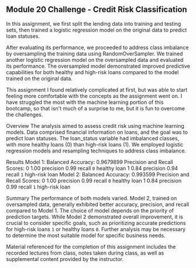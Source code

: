 ## Module 20 Challenge - Credit Risk Classification

In this assignment, we first split the lending data into training and testing sets, then trained a logistic regression model on the original data to predict loan statuses. 

After evaluating its performance, we proceeded to address class imbalance by oversampling the training data using RandomOverSampler. 
We trained another logistic regression model on the oversampled data and evaluated its performance. The oversampled model demonstrated improved predictive capabilities for both healthy and high-risk loans compared to the model trained on the original data.

This assignment I found relatively complicated at first, but was able to start feeling more comfortable with the concepts as the assignment went on. I have struggled the most with the machine learning portion of this bootcamp, so that isn't much of a surprise to me, but it is fun to overcome the challenges.


Overview
    The analysis aimed to assess credit risk using machine learning models. Data comprised financial information on loans, and the goal was to predict loan statuses. The loan_status variable had imbalanced classes, with more healthy loans (0) than high-risk loans (1). We employed logistic regression models and resampling techniques to address class imbalance.

Results
Model 1:
    Balanced Accuracy: 0.9679899
    Precision and Recall Scores: 
                0       1.00 precision     0.99 recall `0` healthy loan
                1       0.84 precision     0.94 recall `1` high-risk loan
Model 2:
    Balanced Accuracy: 0.993599
    Precision and Recall Scores:
                0       1.00 precision     0.99 recall `0` healthy loan
                1       0.84 precision     0.99 recall `1` high-risk loan

Summary
    The performance of both models varied. Model 2, trained on oversampled data, generally exhibited better accuracy, precision, and recall compared to Model 1. The choice of model depends on the priority of prediction targets. While Model 2 demonstrated overall improvement, it is crucial to consider specific goals, such as prioritizing accurate predictions for high-risk loans `1` or healthy loans `0`. Further analysis may be necessary to determine the most suitable model for specific business needs.


Material referenced for the completion of this assignment includes the recorded lectures from class, notes taken during class, as well as supplemental content provided by the instructor.